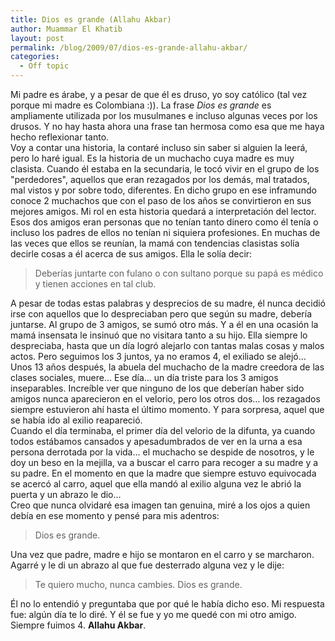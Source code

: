 ```yaml
---
title: Dios es grande (Allahu Akbar)
author: Muammar El Khatib
layout: post
permalink: /blog/2009/07/dios-es-grande-allahu-akbar/
categories:
  - Off topic
---
```

Mi padre es árabe, y a pesar de que él es druso, yo soy católico (tal vez porque mi madre es Colombiana :)). La frase *Dios es grande* es ampliamente utilizada por los musulmanes e incluso algunas veces por los drusos. Y no hay hasta ahora una frase tan hermosa como esa que me haya hecho reflexionar tanto.  
Voy a contar una historia, la contaré incluso sin saber si alguien la leerá, pero lo haré igual. Es la historia de un muchacho cuya madre es muy clasista. Cuando él estaba en la secundaria, le tocó vivir en el grupo de los "perdedores", aquellos que eran rezagados por los demás, mal tratados, mal vistos y por sobre todo, diferentes. En dicho grupo en ese inframundo conoce 2 muchachos que con el paso de los años se convirtieron en sus mejores amigos. Mi rol en esta historia quedará a interpretación del lector.  
Esos dos amigos eran personas que no tenían tanto dinero como él tenía o incluso los padres de ellos no tenían ni siquiera profesiones. En muchas de las veces que ellos se reunían, la mamá con tendencias clasistas solía decirle cosas a él acerca de sus amigos. Ella le solía decir:

> Deberías juntarte con fulano o con sultano porque su papá es médico y tienen acciones en tal club.

A pesar de todas estas palabras y desprecios de su madre, él nunca decidió irse con aquellos que lo despreciaban pero que según su madre, debería juntarse. Al grupo de 3 amigos, se sumó otro más. Y a él en una ocasión la mamá insensata le insinuó que no visitara tanto a su hijo. Ella siempre lo despreciaba, hasta que un día logró alejarlo con tantas malas cosas y malos actos. Pero seguimos los 3 juntos, ya no eramos 4, el exiliado se alejó&#8230;  
Unos 13 años después, la abuela del muchacho de la madre creedora de las clases sociales, muere&#8230; Ese día&#8230; un día triste para los 3 amigos inseparables. Increíble ver que ninguno de los que deberían haber sido amigos nunca aparecieron en el velorio, pero los otros dos&#8230; los rezagados siempre estuvieron ahí hasta el último momento. Y para sorpresa, aquel que se había ido al exilio reapareció.  
Cuando el día terminaba, el primer día del velorio de la difunta, ya cuando todos estábamos cansados y apesadumbrados de ver en la urna a esa persona derrotada por la vida&#8230; el muchacho se despide de nosotros, y le doy un beso en la mejilla, va a buscar el carro para recoger a su madre y a su padre. En el momento en que la madre que siempre estuvo equivocada se acercó al carro, aquel que ella mandó al exilio alguna vez le abrió la puerta y un abrazo le dio&#8230;  
Creo que nunca olvidaré esa imagen tan genuina, miré a los ojos a quien debía en ese momento y pensé para mis adentros:

> Dios es grande.

Una vez que padre, madre e hijo se montaron en el carro y se marcharon. Agarré y le di un abrazo al que fue desterrado alguna vez y le dije:

> Te quiero mucho, nunca cambies. Dios es grande.

Él no lo entendió y preguntaba que por qué le había dicho eso. Mi respuesta fue: algún día te lo diré. Y él se fue y yo me quedé con mi otro amigo. Siempre fuimos 4. **Allahu Akbar**.